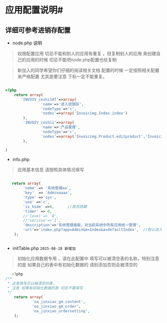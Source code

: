 # 应用配置说明#


## 详细可参考进销存配置 ##

- node.php 说明

>    权限配置应用  切忌不能和别人的应用有重复 ，但复制别人的应用 来创建自己的应用的时候 切忌不能吧node.php配置也给复制

> 新加入的同学希望你们仔细的阅读相关文档 配置的时候 一定按照相关配置来严格配置
> 尤其是要注意 下标一定不能重复。



``` php

<?php
    return array(
       'INVOIV_ceshi1df'=>array(
                'name'=>'进入进销存',
                'nodeType'=>'c',
                'nodes'=>array('Invoicimg.Index.index')
        ),
        'INVOIV_ceshi1'=>array(
                'name'=>'产品管理',
                'nodeType'=>'c',
                'nodes'=>array('Invoicimg.Product.editproduct','Invoicimg.Product.updataFormat')
        ),

)

```

- info.php


>   应用基本信息 请按照具体情况填写

```` php

   return array(
        'name' => '系统管理aa',
        'key'  => 'Adminaaaa',
        'type' =>'sys',
        'use' =>'c',
        'is_hide' =>0,      //是否隐藏
		'timer' => 0,
        //'level'=> '0',
        //'version'=>'1',
        'description'=>'系统管理面板，对当前系统中所有应用统一管理',
        'url'=>'index.php?app=Admin&m=Index&a=defaultIndex',  //默认进入应用路径
    );



````


-  initTable.php   `2015-08-28 新增加`

>  初始化应用数据专用  ，请在此配置中 填写可以被清空表的名称，特别注意的是 如果自己的表中有初始化数据的 请别添加否则会被清空的


```` php
   <?php
/**
 * 这里填写可以被清空的表，
 * 注意 如果有初始化数据的表 切忌不要填写
 */
    return array(
            'oa_jinxiao_gm_content',
            'oa_jinxiao_gm_order',
            'oa_jinxiao_ordersetting',
    );


````
